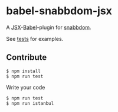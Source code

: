 # babel-snabbdom-jsx

A [JSX](https://facebook.github.io/jsx/)-[Babel](https://babeljs.io)-plugin for [snabbdom](https://github.com/paldepind/snabbdom).

See [tests](test/test.jsx) for examples.

## Contribute

    $ npm install
    $ npm run test

Write your code

    $ npm run test
    $ npm run istanbul
